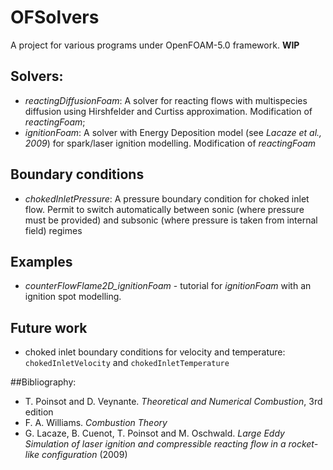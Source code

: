 # OFSolvers  
A project for various programs under OpenFOAM-5.0 framework. **WIP**

## Solvers:  
- *reactingDiffusionFoam*: A solver for reacting flows with multispecies diffusion using Hirshfelder and Curtiss approximation. Modification of *reactingFoam*;
- *ignitionFoam*: A solver with Energy Deposition model (see *Lacaze et al., 2009*) for spark/laser ignition modelling. Modification of *reactingFoam*

## Boundary conditions  
- *chokedInletPressure*: A pressure boundary condition for choked inlet flow. Permit to switch automatically between sonic (where pressure must be provided) and subsonic (where pressure is taken from internal field) regimes

## Examples

- *counterFlowFlame2D_ignitionFoam* - tutorial for *ignitionFoam* with an ignition spot modelling.

## Future work

* choked inlet boundary conditions for velocity and temperature: `chokedInletVelocity` and `chokedInletTemperature`

##Bibliography:  
* T. Poinsot and D. Veynante. *Theoretical and Numerical Combustion*, 3rd edition
* F. A. Williams. *Combustion Theory*
* G. Lacaze, B. Cuenot, T. Poinsot and M. Oschwald. *Large Eddy Simulation of laser ignition and compressible reacting flow in a rocket-like configuration* (2009)